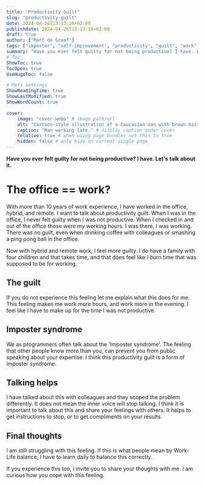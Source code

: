 ```yaml
---
title: "Productivity Guilt"
slug: "productivity-guilt"
date: 2024-04-26T13:13:10+02:00
publishdate: 2024-04-26T13:13:10+02:00
draft: true
author: ["Mart de Graaf"]
tags: ["imposter", "self-improvement", "productivity", "guilt", "work"]
summary: "Have you ever felt guilty for not being productive? I have. Let's talk about it."
# Toc
ShowToc: true
TocOpen: true
UseHugoToc: false

# Meta settings
ShowReadingTime: true
ShowLastModified: true
ShowWordCount: true

cover:
    image: "cover.webp" # image path/url
    alt: "Cartoon-style illustration of a Caucasian man with brown hair and glasses, seated thoughtfully at a desk in an attic home office. The attic features a slanted roof with a small window through which moonlight streams in, enhancing the cozy yet cluttered setting with children’s toys and family photos. The image captures the late-night struggle of balancing productivity and family life, conveying a sense of mild stress and contemplation." # alt text
    caption: "Man working late." # display caption under cover
    relative: true # when using page bundles set this to true
    hidden: false # only hide on current single page
---
```


__Have you ever felt guilty for not being productive? I have. Let's talk about it.__

# The office == work?

With more than 10 years of work experience, I have worked in the office, hybrid, and remote.
I want to talk about productivity guilt. When I was in the office, I never felt guilty when I was not productive. When I checked in and out of the office those were my working hours. I was there, I was working. There was no guilt, even when drinking coffee with colleagues or smashing a ping pong ball in the office.

Now with hybrid and remote work, I feel more guilty. I do have a family with four children and that takes time, and that does feel like I burn time that was supposed to be for working.

## The guilt

If you do not experience this feeling let me explain what this does for me. This feeling makes me work more hours, and work more in the evening. I feel like I have to make up for the time I was not productive.

## Imposter syndrome

We as programmers often talk about the 'Imposter syndrome'. The feeling that other people know more than you, can prevent you from public speaking about your expertise. I think this productivity guilt is a form of imposter syndrome.

## Talking helps

I have talked about this with colleagues and they scoped the problem differently. It does not mean the inner voice will stop talking. I think it is important to talk about this and share your feelings with others. It helps to get instructions to stop, or to get compliments on your results.

## Final thoughts

I am still struggling with this feeling. If this is what people mean by Work-Life balance, I have to learn daily to balance this correctly.

If you experience this too, I invite you to share your thoughts with me. I am curious how you cope with this feeling.
